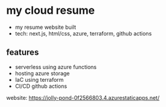 # my cloud resume 

- my resume website built 
- tech:  next.js, html/css, azure, terraform, github actions

## features

- serverless using azure functions
- hosting azure storage
- IaC using terraform
- CI/CD github actions

website: https://jolly-pond-0f2566803.4.azurestaticapps.net/